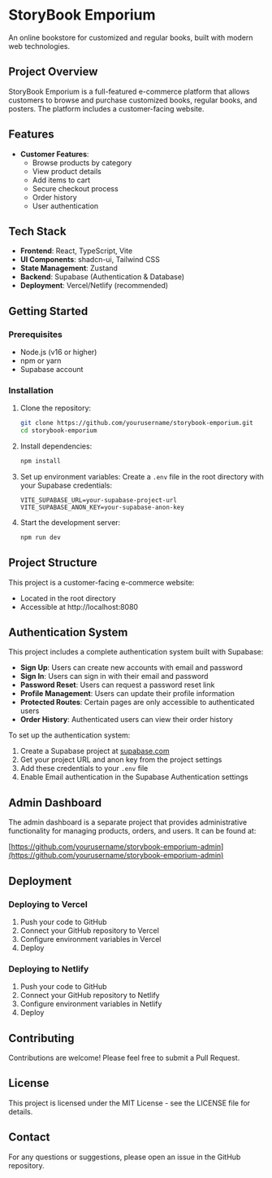 # StoryBook Emporium

An online bookstore for customized and regular books, built with modern web technologies.

## Project Overview

StoryBook Emporium is a full-featured e-commerce platform that allows customers to browse and purchase customized books, regular books, and posters. The platform includes a customer-facing website.

## Features

- **Customer Features**:
  - Browse products by category
  - View product details
  - Add items to cart
  - Secure checkout process
  - Order history
  - User authentication

## Tech Stack

- **Frontend**: React, TypeScript, Vite
- **UI Components**: shadcn-ui, Tailwind CSS
- **State Management**: Zustand
- **Backend**: Supabase (Authentication & Database)
- **Deployment**: Vercel/Netlify (recommended)

## Getting Started

### Prerequisites

- Node.js (v16 or higher)
- npm or yarn
- Supabase account

### Installation

1. Clone the repository:
   ```sh
   git clone https://github.com/yourusername/storybook-emporium.git
   cd storybook-emporium
   ```

2. Install dependencies:
   ```sh
   npm install
   ```

3. Set up environment variables:
   Create a `.env` file in the root directory with your Supabase credentials:
   ```
   VITE_SUPABASE_URL=your-supabase-project-url
   VITE_SUPABASE_ANON_KEY=your-supabase-anon-key
   ```

4. Start the development server:
   ```sh
   npm run dev
   ```

## Project Structure

This project is a customer-facing e-commerce website:
- Located in the root directory
- Accessible at http://localhost:8080

## Authentication System

This project includes a complete authentication system built with Supabase:

- **Sign Up**: Users can create new accounts with email and password
- **Sign In**: Users can sign in with their email and password
- **Password Reset**: Users can request a password reset link
- **Profile Management**: Users can update their profile information
- **Protected Routes**: Certain pages are only accessible to authenticated users
- **Order History**: Authenticated users can view their order history

To set up the authentication system:

1. Create a Supabase project at [supabase.com](https://supabase.com)
2. Get your project URL and anon key from the project settings
3. Add these credentials to your `.env` file
4. Enable Email authentication in the Supabase Authentication settings

## Admin Dashboard

The admin dashboard is a separate project that provides administrative functionality for managing products, orders, and users. It can be found at:

[https://github.com/yourusername/storybook-emporium-admin](https://github.com/yourusername/storybook-emporium-admin)

## Deployment

### Deploying to Vercel

1. Push your code to GitHub
2. Connect your GitHub repository to Vercel
3. Configure environment variables in Vercel
4. Deploy

### Deploying to Netlify

1. Push your code to GitHub
2. Connect your GitHub repository to Netlify
3. Configure environment variables in Netlify
4. Deploy

## Contributing

Contributions are welcome! Please feel free to submit a Pull Request.

## License

This project is licensed under the MIT License - see the LICENSE file for details.

## Contact

For any questions or suggestions, please open an issue in the GitHub repository.
